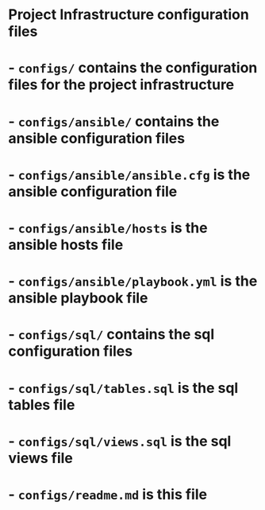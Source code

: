 # Project Infrastructure configuration files
#   - `configs/` contains the configuration files for the project infrastructure
#   - `configs/ansible/` contains the ansible configuration files
#   - `configs/ansible/ansible.cfg` is the ansible configuration file
#   - `configs/ansible/hosts` is the ansible hosts file
#   - `configs/ansible/playbook.yml` is the ansible playbook file

#   - `configs/sql/` contains the sql configuration files
#   - `configs/sql/tables.sql` is the sql tables file
#   - `configs/sql/views.sql` is the sql views file




#   - `configs/readme.md` is this file